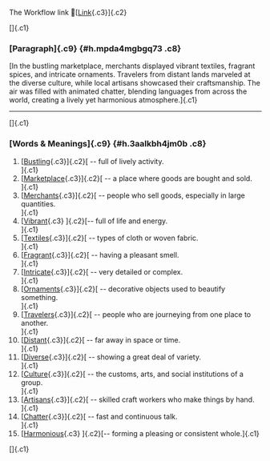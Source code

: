 The Workflow link
👏[[Link](https://www.google.com/url?q=http://www.google.com&sa=D&source=editors&ust=1756794050474749&usg=AOvVaw3moAjqkQoNikWT8JsTTLni){.c3}]{.c2}

[]{.c1}

### [Paragraph]{.c9} {#h.mpda4mgbgq73 .c8}

[In the bustling marketplace, merchants displayed vibrant textiles,
fragrant spices, and intricate ornaments. Travelers from distant lands
marveled at the diverse culture, while local artisans showcased their
craftsmanship. The air was filled with animated chatter, blending
languages from across the world, creating a lively yet harmonious
atmosphere.]{.c1}

------------------------------------------------------------------------

[]{.c1}

### [Words & Meanings]{.c9} {#h.3aalkbh4jm0b .c8}

1.  [[Bustling](https://www.google.com/url?q=http://www.google.com&sa=D&source=editors&ust=1756794050476125&usg=AOvVaw0-yAVKjptJTVwtXbjhjj1W){.c3}]{.c2}[ --
    full of lively activity.\
    ]{.c1}
2.  [[Marketplace](https://www.google.com/url?q=http://www.google.com&sa=D&source=editors&ust=1756794050476404&usg=AOvVaw3pgD84wBlCeIsrFLNfOUTJ){.c3}]{.c2}[ --
    a place where goods are bought and sold.\
    ]{.c1}
3.  [[Merchants](https://www.google.com/url?q=http://www.google.com&sa=D&source=editors&ust=1756794050476630&usg=AOvVaw0DTQ27_ERgKIhpO1ErCh5Q){.c3}]{.c2}[ --
    people who sell goods, especially in large quantities.\
    ]{.c1}
4.  [[Vibrant](https://www.google.com/url?q=http://www.google.com&sa=D&source=editors&ust=1756794050476958&usg=AOvVaw3TBJlyws8LFj8Bo0q4A6ID){.c3}
    ]{.c2}[-- full of life and energy.\
    ]{.c1}
5.  [[Textiles](https://www.google.com/url?q=http://www.google.com&sa=D&source=editors&ust=1756794050477205&usg=AOvVaw1yo1LJWGwiICUSCXi4KPo3){.c3}]{.c2}[ --
    types of cloth or woven fabric.\
    ]{.c1}
6.  [[Fragrant](https://www.google.com/url?q=http://www.google.com&sa=D&source=editors&ust=1756794050477424&usg=AOvVaw2OtdTToTcark5Ek349Q8oY){.c3}]{.c2}[ --
    having a pleasant smell.\
    ]{.c1}
7.  [[Intricate](https://www.google.com/url?q=http://www.google.com&sa=D&source=editors&ust=1756794050477614&usg=AOvVaw2vDUvKCX_6SLtqh8w-Hyq7){.c3}]{.c2}[ --
    very detailed or complex.\
    ]{.c1}
8.  [[Ornaments](https://www.google.com/url?q=http://www.google.com&sa=D&source=editors&ust=1756794050477817&usg=AOvVaw0GEaVTQitOJoC-_91QjKzq){.c3}]{.c2}[ --
    decorative objects used to beautify something.\
    ]{.c1}
9.  [[Travelers](https://www.google.com/url?q=http://www.google.com&sa=D&source=editors&ust=1756794050478091&usg=AOvVaw0QKERrFH_7kRPPAJDwGAdi){.c3}]{.c2}[ --
    people who are journeying from one place to another.\
    ]{.c1}
10. [[Distant](https://www.google.com/url?q=http://www.google.com&sa=D&source=editors&ust=1756794050478397&usg=AOvVaw3rRrB3hM3U-vmFp4QwnW5n){.c3}]{.c2}[ --
    far away in space or time.\
    ]{.c1}
11. [[Diverse](https://www.google.com/url?q=http://www.google.com&sa=D&source=editors&ust=1756794050478639&usg=AOvVaw2b2pEjszAFp62uOP7tgYP0){.c3}]{.c2}[ --
    showing a great deal of variety.\
    ]{.c1}
12. [[Culture](https://www.google.com/url?q=http://www.google.com&sa=D&source=editors&ust=1756794050478872&usg=AOvVaw3EbQuB67UmoDKXgOJapO25){.c3}]{.c2}[ --
    the customs, arts, and social institutions of a group.\
    ]{.c1}
13. [[Artisans](https://www.google.com/url?q=http://www.google.com&sa=D&source=editors&ust=1756794050479115&usg=AOvVaw33duTGIxJhRNNCL0TWRhJR){.c3}]{.c2}[ --
    skilled craft workers who make things by hand.\
    ]{.c1}
14. [[Chatter](https://www.google.com/url?q=http://www.google.com&sa=D&source=editors&ust=1756794050479345&usg=AOvVaw2wXN_JPJFJjZqG2E4QYAMq){.c3}]{.c2}[ --
    fast and continuous talk.\
    ]{.c1}
15. [[Harmonious](https://www.google.com/url?q=http://www.google.com&sa=D&source=editors&ust=1756794050479534&usg=AOvVaw01nij-xAvUQVCDjL9h5j-n){.c3}
    ]{.c2}[-- forming a pleasing or consistent whole.]{.c1}

[]{.c1}
